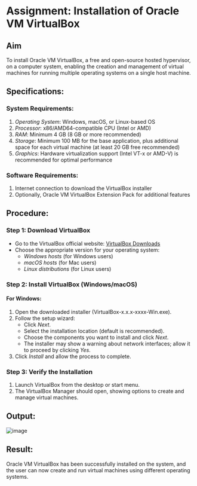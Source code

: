 # Assignment: Installation of Oracle VM VirtualBox

## Aim
To install Oracle VM VirtualBox, a free and open-source hosted hypervisor, on a computer system, enabling the creation and management of virtual machines for running multiple operating systems on a single host machine.

## Specifications:

### System Requirements:
1. *Operating System*: Windows, macOS, or Linux-based OS
2. *Processor*: x86/AMD64-compatible CPU (Intel or AMD)
3. *RAM*: Minimum 4 GB (8 GB or more recommended)
4. *Storage*: Minimum 100 MB for the base application, plus additional space for each virtual machine (at least 20 GB free recommended)
5. *Graphics*: Hardware virtualization support (Intel VT-x or AMD-V) is recommended for optimal performance

### Software Requirements:
1. Internet connection to download the VirtualBox installer
2. Optionally, Oracle VM VirtualBox Extension Pack for additional features

## Procedure:

### Step 1: Download VirtualBox
- Go to the VirtualBox official website: [VirtualBox Downloads](https://www.virtualbox.org/wiki/Downloads)
- Choose the appropriate version for your operating system:
  - *Windows hosts* (for Windows users)
  - *macOS hosts* (for Mac users)
  - *Linux distributions* (for Linux users)

### Step 2: Install VirtualBox (Windows/macOS)

#### For Windows:
1. Open the downloaded installer (VirtualBox-x.x.x-xxxx-Win.exe).
2. Follow the setup wizard:
   - Click *Next*.
   - Select the installation location (default is recommended).
   - Choose the components you want to install and click *Next*.
   - The installer may show a warning about network interfaces; allow it to proceed by clicking *Yes*.
3. Click *Install* and allow the process to complete.

### Step 3: Verify the Installation
1. Launch VirtualBox from the desktop or start menu.
2. The VirtualBox Manager should open, showing options to create and manage virtual machines.

## Output:

![image](https://github.com/user-attachments/assets/7eed323c-40b9-4310-9caa-558f8c355e65)


## Result: 

Oracle VM VirtualBox has been successfully installed on the system, and the user can now create and run virtual machines using different operating systems.
